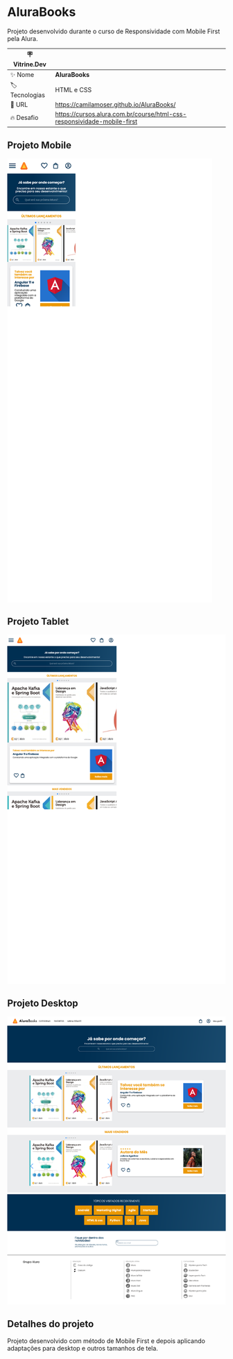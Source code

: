 # AluraBooks

Projeto desenvolvido durante o curso de Responsividade com Mobile First pela Alura.

| :placard: Vitrine.Dev |     |
| -------------  | --- |
| :sparkles: Nome        | **AluraBooks**
| :label: Tecnologias | HTML e CSS
| :rocket: URL         | https://camilamoser.github.io/AluraBooks/
| :fire: Desafio     | https://cursos.alura.com.br/course/html-css-responsividade-mobile-first

## Projeto Mobile
<!-- Inserir imagem com a #vitrinedev ao final do link -->
![](https://raw.githubusercontent.com/CamilaMoser/AluraBooks/main/Mobile.png#vitrinedev)

## Projeto Tablet
<!-- Inserir imagem com a #vitrinedev ao final do link -->
![](https://raw.githubusercontent.com/CamilaMoser/AluraBooks/main/Tablet.png#vitrinedev)

## Projeto Desktop
<!-- Inserir imagem com a #vitrinedev ao final do link -->
![](https://raw.githubusercontent.com/CamilaMoser/AluraBooks/main/Desktop.png#vitrinedev)

## Detalhes do projeto

Projeto desenvolvido com método de Mobile First e depois aplicando adaptações para desktop e outros tamanhos de tela.
